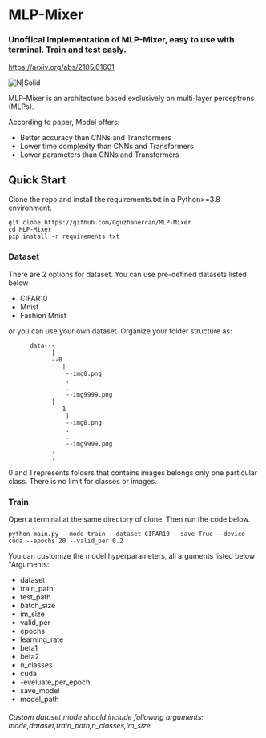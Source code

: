 # MLP-Mixer
### Unoffical Implementation of MLP-Mixer, easy to use with terminal. Train and test easly.

https://arxiv.org/abs/2105.01601

![N|Solid](https://warehouse-camo.ingress.cmh1.psfhosted.org/18dc7ec6217146811d48b4b4c9aa51721f9df623/68747470733a2f2f6d69726f2e6d656469756d2e636f6d2f6d61782f323430302f312a4471727a6e454b7a525f78422d434568704f617633412e706e67)

MLP-Mixer is an architecture based exclusively on multi-layer perceptrons (MLPs).

According to paper, Model offers:
- Better accuracy than CNNs and Transformers
- Lower time complexity than CNNs and Transformers
- Lower parameters than CNNs and Transformers
## Quick Start
Clone the repo and install the requirements.txt in a Python>=3.8 environment.

```
git clone https://github.com/Oguzhanercan/MLP-Mixer
cd MLP-Mixer
pip install -r requirements.txt
```
### Dataset
There are 2 options for dataset. You can use pre-defined datasets listed below
- CIFAR10
- Mnist
- Fashion Mnist

or you can use your own dataset. Organize your folder structure as:
```
      data---
            |
            --0
               |
                --img0.png
                .
                .
                --img9999.png
            |
            -- 1
                |
                --img0.png
                .
                .
                --img9999.png
            .
            .

```
0 and 1 represents folders that contains images belongs only one particular class. There is no limit for classes or images.

### Train
Open a terminal at the same directory of clone. Then run the code below.
```
python main.py --mode train --dataset CIFAR10 --save True --device cuda --epochs 20 --valid_per 0.2 
```
You can customize the model hyperparameters, all arguments listed below
"Arguments:
- dataset
- train_path
- test_path
- batch_size
- im_size
- valid_per
- epochs
- learning_rate
- beta1
- beta2
- n_classes
- cuda
- -eveluate_per_epoch
- save_model
- model_path

###### Custom dataset mode should include following arguments: mode,dataset,train_path,n_classes,im_size


